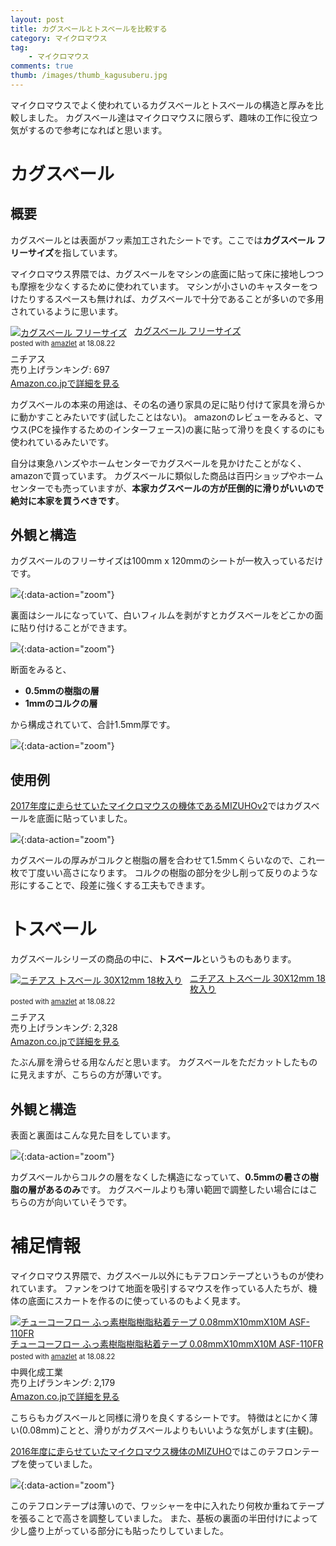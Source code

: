 ```yaml
---
layout: post
title: カグスベールとトスベールを比較する
category: マイクロマウス
tag:
    - マイクロマウス
comments: true
thumb: /images/thumb_kagusuberu.jpg
---
```

マイクロマウスでよく使われているカグスベールとトスベールの構造と厚みを比較しました。
カグスベール達はマイクロマウスに限らず、趣味の工作に役立つ気がするので参考になればと思います。


# カグスベール

## 概要
カグスベールとは表面がフッ素加工されたシートです。ここでは**カグスベール フリーサイズ**を指しています。

マイクロマウス界隈では、カグスベールをマシンの底面に貼って床に接地しつつも摩擦を少なくするために使われています。
マシンが小さいのキャスターをつけたりするスペースも無ければ、カグスベールで十分であることが多いので多用されているように思います。

<div class="amazlet-box" style="margin-bottom:0px;"><div class="amazlet-image" style="float:left;margin:0px 12px 1px 0px;"><a href="http://www.amazon.co.jp/exec/obidos/ASIN/B00140DJKI/idt12312-22/ref=nosim/" name="amazletlink" target="_blank"><img src="https://images-fe.ssl-images-amazon.com/images/I/51MF3-kgR9L._SL160_.jpg" alt="カグスベール フリーサイズ" style="border: none;" /></a></div><div class="amazlet-info" style="line-height:120%; margin-bottom: 10px"><div class="amazlet-name" style="margin-bottom:10px;line-height:120%"><a href="http://www.amazon.co.jp/exec/obidos/ASIN/B00140DJKI/idt12312-22/ref=nosim/" name="amazletlink" target="_blank">カグスベール フリーサイズ</a><div class="amazlet-powered-date" style="font-size:80%;margin-top:5px;line-height:120%">posted with <a href="http://www.amazlet.com/" title="amazlet" target="_blank">amazlet</a> at 18.08.22</div></div><div class="amazlet-detail">ニチアス <br />売り上げランキング: 697<br /></div><div class="amazlet-sub-info" style="float: left;"><div class="amazlet-link" style="margin-top: 5px"><a href="http://www.amazon.co.jp/exec/obidos/ASIN/B00140DJKI/idt12312-22/ref=nosim/" name="amazletlink" target="_blank">Amazon.co.jpで詳細を見る</a></div></div></div><div class="amazlet-footer" style="clear: left"></div></div>

カグスベールの本来の用途は、その名の通り家具の足に貼り付けて家具を滑らかに動かすことみたいです(試したことはない)。
amazonのレビューをみると、マウス(PCを操作するためのインターフェース)の裏に貼って滑りを良くするのにも使われているみたいです。

自分は東急ハンズやホームセンターでカグスベールを見かけたことがなく、amazonで買っています。
カグスベールに類似した商品は百円ショップやホームセンターでも売っていますが、**本家カグスベールの方が圧倒的に滑りがいいので絶対に本家を買うべきです**。


## 外観と構造
カグスベールのフリーサイズは100mm x 120mmのシートが一枚入っているだけです。

![](/images/kagusuberu_omote.jpg){:data-action="zoom"}

裏面はシールになっていて、白いフィルムを剥がすとカグスベールをどこかの面に貼り付けることができます。

![](/images/kagusuberu_ura.jpg){:data-action="zoom"}


断面をみると、

* **0.5mmの樹脂の層**
* **1mmのコルクの層**

から構成されていて、合計1.5mm厚です。

![](/images/kagusuberu_danmen.jpg){:data-action="zoom"}


## 使用例
[2017年度に走らせていたマイクロマウスの機体であるMIZUHOv2](http://idken.net/posts/2017-12-03-mouse_2017/)ではカグスベールを底面に貼っていました。

![](/images/kagusuberu_mizuhov2.jpg){:data-action="zoom"}

カグスベールの厚みがコルクと樹脂の層を合わせて1.5mmくらいなので、これ一枚で丁度いい高さになります。
コルクの樹脂の部分を少し削って反りのような形にすることで、段差に強くする工夫もできます。


# トスベール
カグスベールシリーズの商品の中に、**トスベール**というものもあります。

<div class="amazlet-box" style="margin-bottom:0px;"><div class="amazlet-image" style="float:left;margin:0px 12px 1px 0px;"><a href="http://www.amazon.co.jp/exec/obidos/ASIN/B00140F01O/idt12312-22/ref=nosim/" name="amazletlink" target="_blank"><img src="https://images-fe.ssl-images-amazon.com/images/I/51fMaypUudL._SL160_.jpg" alt="ニチアス トスベール 30X12mm 18枚入り" style="border: none;" /></a></div><div class="amazlet-info" style="line-height:120%; margin-bottom: 10px"><div class="amazlet-name" style="margin-bottom:10px;line-height:120%"><a href="http://www.amazon.co.jp/exec/obidos/ASIN/B00140F01O/idt12312-22/ref=nosim/" name="amazletlink" target="_blank">ニチアス トスベール 30X12mm 18枚入り</a><div class="amazlet-powered-date" style="font-size:80%;margin-top:5px;line-height:120%">posted with <a href="http://www.amazlet.com/" title="amazlet" target="_blank">amazlet</a> at 18.08.22</div></div><div class="amazlet-detail">ニチアス <br />売り上げランキング: 2,328<br /></div><div class="amazlet-sub-info" style="float: left;"><div class="amazlet-link" style="margin-top: 5px"><a href="http://www.amazon.co.jp/exec/obidos/ASIN/B00140F01O/idt12312-22/ref=nosim/" name="amazletlink" target="_blank">Amazon.co.jpで詳細を見る</a></div></div></div><div class="amazlet-footer" style="clear: left"></div></div>

たぶん扉を滑らせる用なんだと思います。
カグスベールをただカットしたものに見えますが、こちらの方が薄いです。


## 外観と構造
表面と裏面はこんな見た目をしています。

![](/images/kagusuberu_tosuberu.jpg){:data-action="zoom"}

カグスベールからコルクの層をなくした構造になっていて、**0.5mmの暑さの樹脂の層があるのみ**です。
カグスベールよりも薄い範囲で調整したい場合にはこちらの方が向いていそうです。


# 補足情報
マイクロマウス界隈で、カグスベール以外にもテフロンテープというものが使われています。
ファンをつけて地面を吸引するマウスを作っている人たちが、機体の底面にスカートを作るのに使っているのもよく見ます。

<div class="amazlet-box" style="margin-bottom:0px;"><div class="amazlet-image" style="float:left;margin:0px 12px 1px 0px;"><a href="http://www.amazon.co.jp/exec/obidos/ASIN/B002P95Y6O/idt12312-22/ref=nosim/" name="amazletlink" target="_blank"><img src="https://images-fe.ssl-images-amazon.com/images/I/41Hhnz39tyL._SL160_.jpg" alt="チューコーフロー ふっ素樹脂樹脂粘着テープ 0.08mmX10mmX10M ASF-110FR" style="border: none;" /></a></div><div class="amazlet-info" style="line-height:120%; margin-bottom: 10px"><div class="amazlet-name" style="margin-bottom:10px;line-height:120%"><a href="http://www.amazon.co.jp/exec/obidos/ASIN/B002P95Y6O/idt12312-22/ref=nosim/" name="amazletlink" target="_blank">チューコーフロー ふっ素樹脂樹脂粘着テープ 0.08mmX10mmX10M ASF-110FR</a><div class="amazlet-powered-date" style="font-size:80%;margin-top:5px;line-height:120%">posted with <a href="http://www.amazlet.com/" title="amazlet" target="_blank">amazlet</a> at 18.08.22</div></div><div class="amazlet-detail">中興化成工業 <br />売り上げランキング: 2,179<br /></div><div class="amazlet-sub-info" style="float: left;"><div class="amazlet-link" style="margin-top: 5px"><a href="http://www.amazon.co.jp/exec/obidos/ASIN/B002P95Y6O/idt12312-22/ref=nosim/" name="amazletlink" target="_blank">Amazon.co.jpで詳細を見る</a></div></div></div><div class="amazlet-footer" style="clear: left"></div></div>

こちらもカグスベールと同様に滑りを良くするシートです。
特徴はとにかく薄い(0.08mm)ことと、滑りがカグスベールよりもいいような気がします(主観)。

[2016年度に走らせていたマイクロマウス機体のMIZUHO](http://idken.net/posts/2016-11-20-mouse_alljapan/)ではこのテフロンテープを使っていました。

![](/images/kagusuberu_mizuho.jpg){:data-action="zoom"}

このテフロンテープは薄いので、ワッシャーを中に入れたり何枚か重ねてテープを張ることで高さを調整していました。
また、基板の裏面の半田付けによって少し盛り上がっている部分にも貼ったりしていました。


